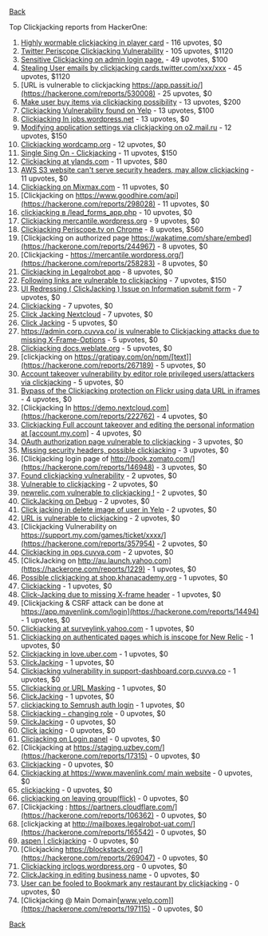 [Back](../README.md)

Top Clickjacking reports from HackerOne:

1. [Highly wormable clickjacking in player card](https://hackerone.com/reports/85624) - 116 upvotes, $0
2. [Twitter Periscope Clickjacking Vulnerability](https://hackerone.com/reports/591432) - 105 upvotes, $1120
3. [Sensitive Clickjacking on admin login page.](https://hackerone.com/reports/389145) - 49 upvotes, $100
4. [Stealing User emails by clickjacking cards.twitter.com/xxx/xxx](https://hackerone.com/reports/154963) - 45 upvotes, $1120
5. [URL is vulnerable to clickjacking https://app.passit.io/](https://hackerone.com/reports/530008) - 25 upvotes, $0
6. [Make user buy items via clickjacking possibility](https://hackerone.com/reports/471967) - 13 upvotes, $200
7. [Clickjacking Vulnerability found on Yelp](https://hackerone.com/reports/214087) - 13 upvotes, $100
8. [Clickjacking In jobs.wordpress.net](https://hackerone.com/reports/223024) - 13 upvotes, $0
9. [Modifying application settings via clickjacking on o2.mail.ru](https://hackerone.com/reports/355774) - 12 upvotes, $150
10. [Clickjacking wordcamp.org](https://hackerone.com/reports/230581) - 12 upvotes, $0
11. [Single Sing On - Clickjacking](https://hackerone.com/reports/299009) - 11 upvotes, $150
12. [Clickjacking at ylands.com](https://hackerone.com/reports/405342) - 11 upvotes, $80
13. [AWS S3 website can't serve security headers, may allow clickjacking](https://hackerone.com/reports/149572) - 11 upvotes, $0
14. [Clickjacking on Mixmax.com](https://hackerone.com/reports/234713) - 11 upvotes, $0
15. [Clickjacking on https://www.goodhire.com/api](https://hackerone.com/reports/298028) - 11 upvotes, $0
16. [clickjacking в /lead_forms_app.php](https://hackerone.com/reports/294334) - 10 upvotes, $0
17. [Clickjacking mercantile.wordpress.org](https://hackerone.com/reports/264125) - 9 upvotes, $0
18. [Clickjacking Periscope.tv on Chrome](https://hackerone.com/reports/198622) - 8 upvotes, $560
19. [Clickjacking on authorized page https://wakatime.com/share/embed](https://hackerone.com/reports/244967) - 8 upvotes, $0
20. [Clickjacking - https://mercantile.wordpress.org/](https://hackerone.com/reports/258283) - 8 upvotes, $0
21. [Clickjacking in Legalrobot app](https://hackerone.com/reports/270454) - 8 upvotes, $0
22. [Following links are vulnerable to clickjacking](https://hackerone.com/reports/289246) - 7 upvotes, $150
23. [UI Redressing ( ClickJacking ) Issue on Information submit form](https://hackerone.com/reports/163753) - 7 upvotes, $0
24. [Clickjacking](https://hackerone.com/reports/200419) - 7 upvotes, $0
25. [Click Jacking Nextcloud](https://hackerone.com/reports/347782) - 7 upvotes, $0
26. [Click Jacking](https://hackerone.com/reports/163888) - 5 upvotes, $0
27. [https://admin.corp.cuvva.co/ is vulnerable to Clickjacking attacks due to missing X-Frame-Options](https://hackerone.com/reports/231434) - 5 upvotes, $0
28. [Clickjacking docs.weblate.org](https://hackerone.com/reports/223391) - 5 upvotes, $0
29. [clickjacking on https://gratipay.com/on/npm/[text]](https://hackerone.com/reports/267189) - 5 upvotes, $0
30. [Account takeover vulnerability by editor role privileged users/attackers via clickjacking](https://hackerone.com/reports/388254) - 5 upvotes, $0
31. [Bypass of the Clickjacking protection on Flickr using data URL in iframes](https://hackerone.com/reports/7264) - 4 upvotes, $0
32. [Clickjacking In https://demo.nextcloud.com](https://hackerone.com/reports/222762) - 4 upvotes, $0
33. [Clickjacking Full account takeover and editing the personal information at [account.my.com]](https://hackerone.com/reports/261652) - 4 upvotes, $0
34. [OAuth authorization page vulnerable to clickjacking](https://hackerone.com/reports/65825) - 3 upvotes, $0
35. [Missing security headers, possible clickjacking](https://hackerone.com/reports/64645) - 3 upvotes, $0
36. [Clickjacking login page of http://book.zomato.com/](https://hackerone.com/reports/146948) - 3 upvotes, $0
37. [Found clickjacking vulnerability](https://hackerone.com/reports/119828) - 2 upvotes, $0
38. [Vulnerable to clickjacking](https://hackerone.com/reports/123782) - 2 upvotes, $0
39. [newrelic.com vulnerable to clickjacking !](https://hackerone.com/reports/123126) - 2 upvotes, $0
40. [ClickJacking on Debug](https://hackerone.com/reports/225555) - 2 upvotes, $0
41. [Click jacking in delete image of user in Yelp](https://hackerone.com/reports/201848) - 2 upvotes, $0
42. [URL is vulnerable to clickjacking](https://hackerone.com/reports/337219) - 2 upvotes, $0
43. [Clickjacking Vulnerability on https://support.my.com/games/ticket/xxxx/](https://hackerone.com/reports/357954) - 2 upvotes, $0
44. [Clickjacking in ops.cuvva.com](https://hackerone.com/reports/583624) - 2 upvotes, $0
45. [ClickJacking on http://au.launch.yahoo.com](https://hackerone.com/reports/1229) - 1 upvotes, $0
46. [Possible clickjacking at shop.khanacademy.org](https://hackerone.com/reports/6370) - 1 upvotes, $0
47. [Clickjacking](https://hackerone.com/reports/8724) - 1 upvotes, $0
48. [Click-Jacking due to missing X-frame header](https://hackerone.com/reports/17664) - 1 upvotes, $0
49. [Clickjacking & CSRF attack can be done at https://app.mavenlink.com/login](https://hackerone.com/reports/14494) - 1 upvotes, $0
50. [Clickjacking at surveylink.yahoo.com](https://hackerone.com/reports/3578) - 1 upvotes, $0
51. [Clickjacking on authenticated pages which is inscope for New Relic](https://hackerone.com/reports/128645) - 1 upvotes, $0
52. [Clickjacking in love.uber.com](https://hackerone.com/reports/137152) - 1 upvotes, $0
53. [ClickJacking](https://hackerone.com/reports/183127) - 1 upvotes, $0
54. [Clickjacking vulnerability in support-dashboard.corp.cuvva.co](https://hackerone.com/reports/231694) - 1 upvotes, $0
55. [Clickjacking or URL Masking](https://hackerone.com/reports/204198) - 1 upvotes, $0
56. [ClickJacking](https://hackerone.com/reports/179839) - 1 upvotes, $0
57. [clickjacking to Semrush auth login](https://hackerone.com/reports/318295) - 1 upvotes, $0
58. [Clickjacking - changing role](https://hackerone.com/reports/7924) - 0 upvotes, $0
59. [ClickJacking](https://hackerone.com/reports/7862) - 0 upvotes, $0
60. [Click jacking](https://hackerone.com/reports/13550) - 0 upvotes, $0
61. [Clicjacking on Login panel](https://hackerone.com/reports/8459) - 0 upvotes, $0
62. [Clickjacking at https://staging.uzbey.com/](https://hackerone.com/reports/17315) - 0 upvotes, $0
63. [Clickjacking](https://hackerone.com/reports/21110) - 0 upvotes, $0
64. [Clickjacking at https://www.mavenlink.com/ main website](https://hackerone.com/reports/14631) - 0 upvotes, $0
65. [clickjacking](https://hackerone.com/reports/1207) - 0 upvotes, $0
66. [clickjacking on leaving group(flick)](https://hackerone.com/reports/7745) - 0 upvotes, $0
67. [Clickjacking : https://partners.cloudflare.com/](https://hackerone.com/reports/106362) - 0 upvotes, $0
68. [clickjacking at http://mailboxes.legalrobot-uat.com/](https://hackerone.com/reports/165542) - 0 upvotes, $0
69. [aspen | clickjacking](https://hackerone.com/reports/272387) - 0 upvotes, $0
70. [Clickjacking https://blockstack.org/](https://hackerone.com/reports/269047) - 0 upvotes, $0
71. [Clickjacking irclogs.wordpress.org](https://hackerone.com/reports/267075) - 0 upvotes, $0
72. [ClickJacking in editing business name](https://hackerone.com/reports/227837) - 0 upvotes, $0
73. [User can be fooled to Bookmark any restaurant by clickjacking](https://hackerone.com/reports/228295) - 0 upvotes, $0
74. [Clickjacking @ Main Domain[www.yelp.com]](https://hackerone.com/reports/197115) - 0 upvotes, $0


[Back](../README.md)